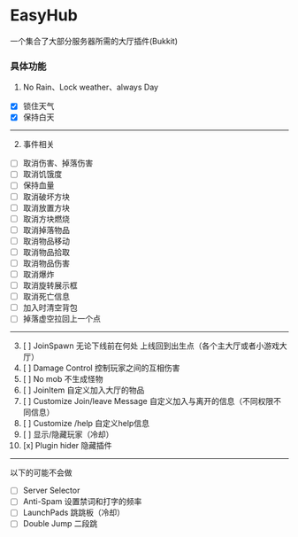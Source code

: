 # EasyHub
一个集合了大部分服务器所需的大厅插件(Bukkit)

### 具体功能
1. No Rain、Lock weather、always Day 
- [x] 锁住天气
- [x] 保持白天
---
2. 事件相关
- [ ] 取消伤害、掉落伤害
- [ ] 取消饥饿度
- [ ] 保持血量
- [ ] 取消破坏方块
- [ ] 取消放置方块
- [ ] 取消方块燃烧
- [ ] 取消掉落物品
- [ ] 取消物品移动
- [ ] 取消物品拾取
- [ ] 取消物品伤害
- [ ] 取消爆炸
- [ ] 取消旋转展示框
- [ ] 取消死亡信息
- [ ] 加入时清空背包
- [ ] 掉落虚空拉回上一个点
---
3. [ ] JoinSpawn 无论下线前在何处 上线回到出生点（各个主大厅或者小游戏大厅）
4. [ ] Damage Control 控制玩家之间的互相伤害
5. [ ] No mob 不生成怪物
6. [ ] JoinItem 自定义加入大厅的物品
7. [ ] Customize Join/leave Message 自定义加入与离开的信息（不同权限不同信息）
8. [ ] Customize /help 自定义help信息
9. [ ] 显示/隐藏玩家（冷却）
10. [x] Plugin hider 隐藏插件
---
以下的可能不会做
- [ ] Server Selector
- [ ] Anti-Spam 设置禁词和打字的频率
- [ ] LaunchPads 跳跳板（冷却）
- [ ] Double Jump 二段跳
